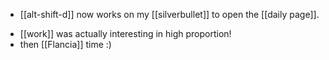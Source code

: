 * [[alt-shift-d]] now works on my [[silverbullet]] to open the [[daily page]].
- [[work]] was actually interesting in high proportion!
- then [[Flancia]] time :)